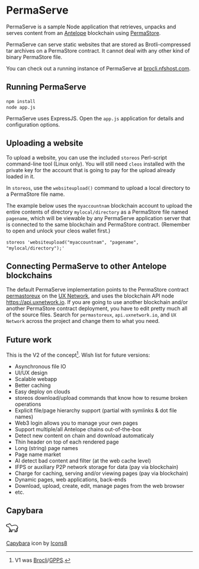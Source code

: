 # PermaServe

PermaServe is a sample Node application that retrieves, unpacks and serves content from an [Antelope](https://antelope.io) blockchain using [PermaStore](https://github.com/fcecin/pstore).

PermaServe can serve static websites that are stored as Brotli-compressed tar archives on a PermaStore contract. It cannot deal with any other kind of binary PermaStore file.

You can check out a running instance of PermaServe at [brocli.nfshost.com](https://brocli.nfshost.com).

## Running PermaServe

```
npm install
node app.js
```

PermaServe uses ExpressJS. Open the ```app.js``` application for details and configuration options. 

## Uploading a website

To upload a website, you can use the included `storeos` Perl-script command-line tool (Linux only). You will still need `cleos` installed with the private key for the account that is going to pay for the upload already loaded in it.

In `storeos`, use the `websiteupload()` command to upload a local directory to a PermaStore file name.

The example below uses the `myaccountnam` blockchain account to upload the entire contents of directory `mylocal/directory` as a PermaStore file named `pagename`, which will be viewable by any PermaServe application server that is connected to the same blockchain and PermaStore contract. (Remember to open and unlock your cleos wallet first.)

```
storeos 'websiteupload("myaccountnam", "pagename", "mylocal/directory");'
```

## Connecting PermaServe to other Antelope blockchains

The default PermaServe implementation points to the PermaStore contract [permastoreux](https://explorer.uxnetwork.io/account/permastoreux) on the [UX Network](https://uxnetwork.io), and uses the blockchain API node https://api.uxnetwork.io. If you are going to use another blockchain and/or another PermaStore contract deployment, you have to edit pretty much all of the source files. Search for `permastoreux`, `api.uxnetwork.io`, and `UX Network` across the project and change them to what you need.

## Future work

This is the V2 of the concept[^1]. Wish list for future versions:

* Asynchronous file IO
* UI/UX design
* Scalable webapp
* Better caching
* Easy deploy on clouds
* storeos download/upload commands that know how to resume broken operations
* Explicit file/page hierarchy support (partial with symlinks & dot file names)
* Web3 login allows you to manage your own pages
* Support multiple/all Antelope chains out-of-the-box
* Detect new content on chain and download automaticaly
* Thin header on top of each rendered page
* Long (string) page names
* Page name market
* AI detect bad content and filter (at the web cache level)
* IFPS or auxiliary P2P network storage for data (pay via blockchain)
* Charge for caching, serving and/or viewing pages (pay via blockchain)
* Dynamic pages, web applications, back-ends
* Download, upload, create, edit, manage pages from the web browser
* etc.

## Capybara

![Capybara](/favicon.ico "Caybara icon by Icons8.com")

[Capybara](https://icons8.com/icon/uoOWMrUsQgHs/capybara) icon by [Icons8](https://icons8.com)

[^1]: V1 was [Brocli](https://github.com/fcecin/brocli)/[GPPS](https://github.com/fcecin/gpps).
